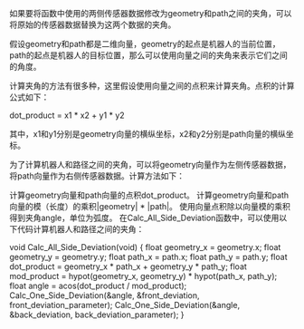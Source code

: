 如果要将函数中使用的两侧传感器数据修改为geometry和path之间的夹角，可以将原始的传感器数据替换为这两个数据的夹角。

假设geometry和path都是二维向量，geometry的起点是机器人的当前位置，path的起点是机器人的目标位置，那么可以使用向量之间的夹角来表示它们之间的角度。

计算夹角的方法有很多种，这里假设使用向量之间的点积来计算夹角。点积的计算公式如下：

dot_product = x1 * x2 + y1 * y2

其中，x1和y1分别是geometry向量的横纵坐标，x2和y2分别是path向量的横纵坐标。

为了计算机器人和路径之间的夹角，可以将geometry向量作为左侧传感器数据，将path向量作为右侧传感器数据。计算方法如下：

计算geometry向量和path向量的点积dot_product。
计算geometry向量和path向量的模（长度）的乘积|geometry| * |path|。
使用向量点积除以向量模的乘积得到夹角angle，单位为弧度。
在Calc_All_Side_Deviation函数中，可以使用以下代码计算机器人和路径之间的夹角：


void Calc_All_Side_Deviation(void)
{
   float geometry_x = geometry.x;
   float geometry_y = geometry.y;
   float path_x = path.x;
   float path_y = path.y;
   float dot_product = geometry_x * path_x + geometry_y * path_y;
   float mod_product = hypot(geometry_x, geometry_y) * hypot(path_x, path_y);
   float angle = acos(dot_product / mod_product);
   Calc_One_Side_Deviation(&angle, &front_deviation, front_deviation_parameter);
   Calc_One_Side_Deviation(&angle, &back_deviation, back_deviation_parameter);
}